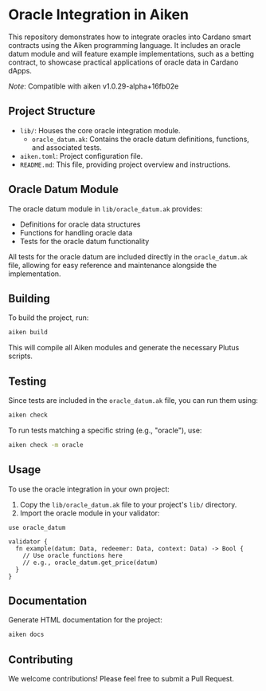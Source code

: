 # Oracle Integration in Aiken

This repository demonstrates how to integrate oracles into Cardano smart contracts using the Aiken programming language. It includes an oracle datum module and will feature example implementations, such as a betting contract, to showcase practical applications of oracle data in Cardano dApps.

*Note*: Compatible with aiken v1.0.29-alpha+16fb02e

## Project Structure

- `lib/`: Houses the core oracle integration module.
  - `oracle_datum.ak`: Contains the oracle datum definitions, functions, and associated tests.
- `aiken.toml`: Project configuration file.
- `README.md`: This file, providing project overview and instructions.

## Oracle Datum Module

The oracle datum module in `lib/oracle_datum.ak` provides:

- Definitions for oracle data structures
- Functions for handling oracle data
- Tests for the oracle datum functionality

All tests for the oracle datum are included directly in the `oracle_datum.ak` file, allowing for easy reference and maintenance alongside the implementation.

## Building

To build the project, run:

```sh
aiken build
```

This will compile all Aiken modules and generate the necessary Plutus scripts.

## Testing

Since tests are included in the `oracle_datum.ak` file, you can run them using:

```sh
aiken check
```

To run tests matching a specific string (e.g., "oracle"), use:

```sh
aiken check -m oracle
```

## Usage

To use the oracle integration in your own project:

1. Copy the `lib/oracle_datum.ak` file to your project's `lib/` directory.
2. Import the oracle module in your validator:

```aiken
use oracle_datum

validator {
  fn example(datum: Data, redeemer: Data, context: Data) -> Bool {
    // Use oracle functions here
    // e.g., oracle_datum.get_price(datum)
  }
}
```

## Documentation

Generate HTML documentation for the project:

```sh
aiken docs
```

## Contributing

We welcome contributions! Please feel free to submit a Pull Request.
